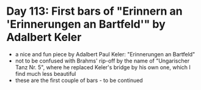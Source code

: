 # Day 113: First bars of "Erinnern an 'Erinnerungen an Bartfeld'" by Adalbert Keler

- a nice and fun piece by Adalbert Paul Keler: "Erinnerungen an Bartfeld"
- not to be confused with Brahms' rip-off by the name of "Ungarischer Tanz Nr. 5", where he replaced Keler's bridge by his own one, which I find much less beautiful
- these are the first couple of bars - to be continued
